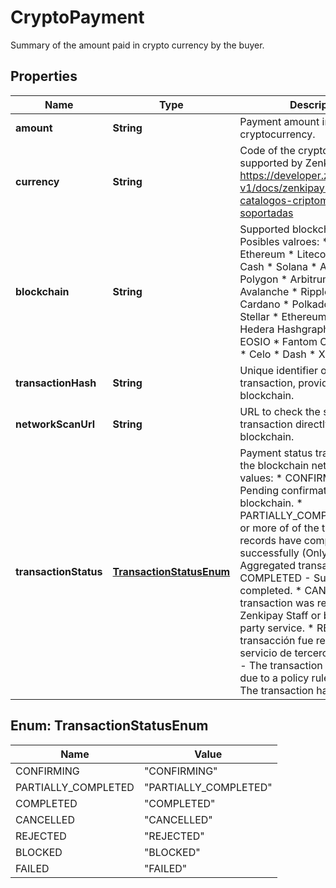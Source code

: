 

# CryptoPayment

Summary of the amount paid in crypto currency by the buyer.

## Properties

| Name | Type | Description | Notes |
|------------ | ------------- | ------------- | -------------|
|**amount** | **String** | Payment amount in cryptocurrency. |  |
|**currency** | **String** | Code of the cryptocurrency supported by Zenkipay, see: https://developer.zenki.fi/global-v1/docs/zenkipay-recursos-catalogos-criptomonedas-soportadas |  |
|**blockchain** | **String** | Supported blockchains list.  Posibles valroes: * Bitcoin * Ethereum * Litecoin * Bitcoin Cash * Solana * Algorand * Polygon * Arbitrum * BSC * Avalanche * Ripple * Terra * Cardano * Polkadot * Tron * Stellar * Ethereum Classic * Hedera Hashgraph * Tezos * EOSIO * Fantom Opera * ZCash * Celo * Dash * XDC Network |  |
|**transactionHash** | **String** | Unique identifier of the transaction, provided by the blockchain. |  [optional] |
|**networkScanUrl** | **String** | URL to check the status of the transaction directly on the blockchain. |  [optional] |
|**transactionStatus** | [**TransactionStatusEnum**](#TransactionStatusEnum) | Payment status transaction in the blockchain network.  Possible values: * CONFIRMING                        - Pending confirmation on the blockchain. * PARTIALLY_COMPLETED               - One or more of of the transaction records have completed successfully (Only for Aggregated transactions). * COMPLETED                         - Successfully completed. * CANCELLED                         - The transaction was rejected by the Zenkipay Staff or by the 3rd party service. * REJECTED                          - La transacción fue rechazada por el servicio de terceros. * BLOCKED                           - The transaction was blocked due to a policy rule. * FAILED                            - The transaction has failed. |  [optional] |



## Enum: TransactionStatusEnum

| Name | Value |
|---- | -----|
| CONFIRMING | &quot;CONFIRMING&quot; |
| PARTIALLY_COMPLETED | &quot;PARTIALLY_COMPLETED&quot; |
| COMPLETED | &quot;COMPLETED&quot; |
| CANCELLED | &quot;CANCELLED&quot; |
| REJECTED | &quot;REJECTED&quot; |
| BLOCKED | &quot;BLOCKED&quot; |
| FAILED | &quot;FAILED&quot; |



